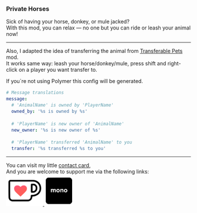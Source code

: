 ### Private Horses

Sick of having your horse, donkey, or mule jacked? <br>
With this mod, you can relax — no one but you can ride or leash your animal now!

---

Also, I adapted the idea of transferring the animal from [Transferable Pets](https://modrinth.com/plugin/transferable-pets) mod. <br>
It works same way: leash your horse/donkey/mule, press shift and right-click on a player you want transfer to.

If you`re not using Polymer this config will be generated.
```yaml
# Message translations
message:
  # 'AnimalName' is owned by 'PlayerName'
  owned_by: '%s is owned by %s'
  
  # 'PlayerName' is new owner of 'AnimalName'
  new_owner: '%s is new owner of %s'
  
  # 'PlayerName' transferred 'AnimalName' to you
  transfer: '%s transferred %s to you'
```

---
You can visit my little [contact card](https://somykos.github.io/web/), <br>
And you are welcome to support me via the following links:<br>
<a href="https://ko-fi.com/somyk">
<img src="https://raw.githubusercontent.com/somykOS/web/c03742bd86ca2ce0f6f39bcd3cfe683ad98926a2/public/external/kofi_s_logo_nolabel.svg" alt="ko-fi" width="100"/>
</a>
<a href="https://send.monobank.ua/jar/8RCzun35pC">
<img src="https://raw.githubusercontent.com/somykOS/web/5ac2e685429eb0cc369dc220ce3b93d2a22893c0/public/external/monobank_logo.svg" alt="monobank" width="80"/>
</a>